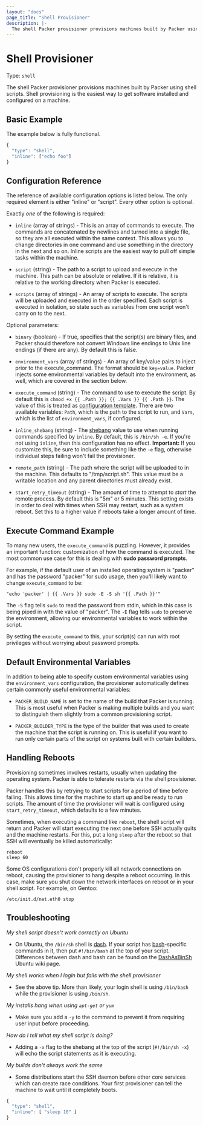 ```yaml
---
layout: "docs"
page_title: "Shell Provisioner"
description: |-
  The shell Packer provisioner provisions machines built by Packer using shell scripts. Shell provisioning is the easiest way to get software installed and configured on a machine.
---
```


# Shell Provisioner

Type: `shell`

The shell Packer provisioner provisions machines built by Packer using shell scripts.
Shell provisioning is the easiest way to get software installed and configured
on a machine.

## Basic Example

The example below is fully functional.

```javascript
{
  "type": "shell",
  "inline": ["echo foo"]
}
```

## Configuration Reference

The reference of available configuration options is listed below. The only
required element is either "inline" or "script". Every other option is optional.

Exactly _one_ of the following is required:

* `inline` (array of strings) - This is an array of commands to execute.
  The commands are concatenated by newlines and turned into a single file,
  so they are all executed within the same context. This allows you to
  change directories in one command and use something in the directory in
  the next and so on. Inline scripts are the easiest way to pull off simple
  tasks within the machine.

* `script` (string) - The path to a script to upload and execute in the machine.
  This path can be absolute or relative. If it is relative, it is relative
  to the working directory when Packer is executed.

* `scripts` (array of strings) - An array of scripts to execute. The scripts
  will be uploaded and executed in the order specified. Each script is executed
  in isolation, so state such as variables from one script won't carry on to
  the next.

Optional parameters:

* `binary` (boolean) - If true, specifies that the script(s) are binary
   files, and Packer should therefore not convert Windows line endings to
   Unix line endings (if there are any). By default this is false.

* `environment_vars` (array of strings) - An array of key/value pairs
  to inject prior to the execute_command. The format should be
  `key=value`. Packer injects some environmental variables by default
  into the environment, as well, which are covered in the section below.

* `execute_command` (string) - The command to use to execute the script.
  By default this is `chmod +x {{ .Path }}; {{ .Vars }} {{ .Path }}`. The value of this is
  treated as [configuration template](/docs/templates/configuration-templates.html). There are two available variables: `Path`, which is
  the path to the script to run, and `Vars`, which is the list of
  `environment_vars`, if configured.

* `inline_shebang` (string) - The
  [shebang](http://en.wikipedia.org/wiki/Shebang_%28Unix%29) value to use when
  running commands specified by `inline`. By default, this is `/bin/sh -e`.
  If you're not using `inline`, then this configuration has no effect.
  **Important:** If you customize this, be sure to include something like
  the `-e` flag, otherwise individual steps failing won't fail the provisioner.

* `remote_path` (string) - The path where the script will be uploaded to
  in the machine. This defaults to "/tmp/script.sh". This value must be
  a writable location and any parent directories must already exist.

* `start_retry_timeout` (string) - The amount of time to attempt to
  _start_ the remote process. By default this is "5m" or 5 minutes. This
  setting exists in order to deal with times when SSH may restart, such as
  a system reboot. Set this to a higher value if reboots take a longer
  amount of time.

## Execute Command Example

To many new users, the `execute_command` is puzzling. However, it provides
an important function: customization of how the command is executed. The
most common use case for this is dealing with **sudo password prompts**.

For example, if the default user of an installed operating system is "packer"
and has the password "packer" for sudo usage, then you'll likely want to
change `execute_command` to be:

```text
"echo 'packer' | {{ .Vars }} sudo -E -S sh '{{ .Path }}'"
```

The `-S` flag tells `sudo` to read the password from stdin, which in this
case is being piped in with the value of "packer". The `-E` flag tells `sudo`
to preserve the environment, allowing our environmental variables to work
within the script.

By setting the `execute_command` to this, your script(s) can run with
root privileges without worrying about password prompts.

## Default Environmental Variables

In addition to being able to specify custom environmental variables using
the `environment_vars` configuration, the provisioner automatically
defines certain commonly useful environmental variables:

* `PACKER_BUILD_NAME` is set to the name of the build that Packer is running.
  This is most useful when Packer is making multiple builds and you want to
  distinguish them slightly from a common provisioning script.

* `PACKER_BUILDER_TYPE` is the type of the builder that was used to create
  the machine that the script is running on. This is useful if you want to
  run only certain parts of the script on systems built with certain builders.

## Handling Reboots

Provisioning sometimes involves restarts, usually when updating the operating
system. Packer is able to tolerate restarts via the shell provisioner.

Packer handles this by retrying to start scripts for a period of time
before failing. This allows time for the machine to start up and be ready
to run scripts. The amount of time the provisioner will wait is configured
using `start_retry_timeout`, which defaults to a few minutes.

Sometimes, when executing a command like `reboot`, the shell script will
return and Packer will start executing the next one before SSH actually
quits and the machine restarts. For this, put a long `sleep` after the
reboot so that SSH will eventually be killed automatically:

```text
reboot
sleep 60
```

Some OS configurations don't properly kill all network connections on
reboot, causing the provisioner to hang despite a reboot occurring.
In this case, make sure you shut down the network interfaces
on reboot or in your shell script. For example, on Gentoo:

```text
/etc/init.d/net.eth0 stop
```

## Troubleshooting

*My shell script doesn't work correctly on Ubuntu*

* On Ubuntu, the `/bin/sh` shell is
[dash](http://en.wikipedia.org/wiki/Debian_Almquist_shell). If your script has
[bash](http://en.wikipedia.org/wiki/Bash_(Unix_shell))-specific commands in it,
then put `#!/bin/bash` at the top of your script. Differences
between dash and bash can be found on the [DashAsBinSh](https://wiki.ubuntu.com/DashAsBinSh) Ubuntu wiki page.

*My shell works when I login but fails with the shell provisioner*

* See the above tip. More than likely, your login shell is using `/bin/bash`
while the provisioner is using `/bin/sh`.

*My installs hang when using `apt-get` or `yum`*

* Make sure you add a `-y` to the command to prevent it from requiring
user input before proceeding.

*How do I tell what my shell script is doing?*

* Adding a `-x` flag to the shebang at the top of the script (`#!/bin/sh -x`)
will echo the script statements as it is executing.

*My builds don't always work the same*

* Some distributions start the SSH daemon before other core services which
can create race conditions. Your first provisioner can tell the machine to
wait until it completely boots.

```javascript
{
  "type": "shell",
  "inline": [ "sleep 10" ]
}
```
